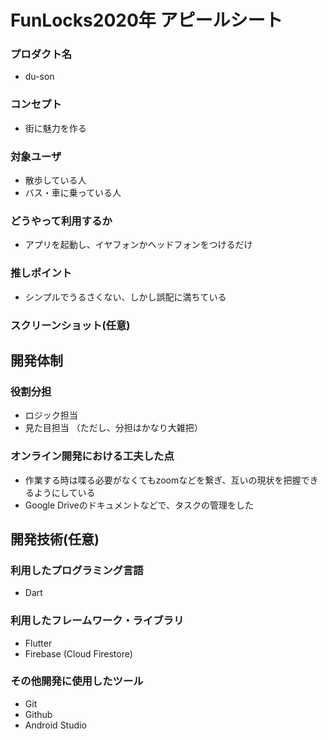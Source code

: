 # FunLocks2020年 アピールシート

### プロダクト名
 - du-son

### コンセプト
 - 街に魅力を作る

### 対象ユーザ
 - 散歩している人
 - バス・車に乗っている人

### どうやって利用するか
 - アプリを起動し、イヤフォンかヘッドフォンをつけるだけ

### 推しポイント
 - シンプルでうるさくない、しかし誤配に満ちている

### スクリーンショット(任意)

## 開発体制
### 役割分担
 - ロジック担当
 - 見た目担当
（ただし、分担はかなり大雑把）

### オンライン開発における工夫した点
 - 作業する時は喋る必要がなくてもzoomなどを繋ぎ、互いの現状を把握できるようにしている
 - Google Driveのドキュメントなどで、タスクの管理をした

## 開発技術(任意)
### 利用したプログラミング言語
 - Dart

### 利用したフレームワーク・ライブラリ
 - Flutter
 - Firebase (Cloud Firestore)

### その他開発に使用したツール
 - Git
 - Github
 - Android Studio
